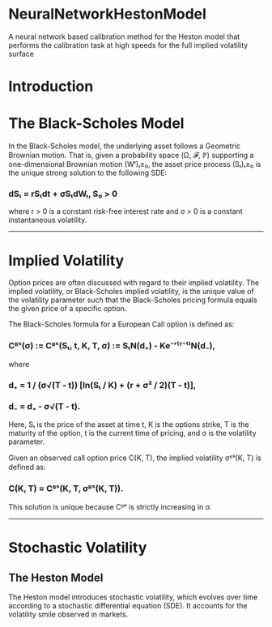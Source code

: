 # NeuralNetworkHestonModel
A neural network based calibration method for the Heston model that performs the calibration task at high speeds for the full implied volatility surface


# __Introduction__

# The Black-Scholes Model

In the Black-Scholes model, the underlying asset follows a Geometric Brownian motion. That is, given a probability space (Ω, 𝓕, ℙ) supporting a one-dimensional Brownian motion (Wᵗ)ₜ≥₀, the asset price process (Sₜ)ₜ≥₀ is the unique strong solution to the following SDE:

### dSₜ = rSₜdt + σSₜdWₜ, S₀ > 0 


where r > 0 is a constant risk-free interest rate and σ > 0 is a constant instantaneous volatility.

---

# Implied Volatility

Option prices are often discussed with regard to their implied volatility. The implied volatility, or Black-Scholes implied volatility, is the unique value of the volatility parameter such that the Black-Scholes pricing formula equals the given price of a specific option.

The Black-Scholes formula for a European Call option is defined as:


### Cᴮˢ(σ) := Cᴮˢ(Sₜ, t, K, T, σ) := SₜN(d₊) - Ke⁻ʳ⁽ᵀ⁻ᵗ⁾N(d₋),

where

### d₊ = 1 / (σ√(T - t)) [ln(Sₜ / K) + (r + σ² / 2)(T - t)], 

### d₋ = d₊ - σ√(T - t).


Here, Sₜ is the price of the asset at time t, K is the options strike, T is the maturity of the option, t is the current time of pricing, and σ is the volatility parameter.

Given an observed call option price C(K, T), the implied volatility σᴮˢ(K, T) is defined as:


### C(K, T) = Cᴮˢ(K, T, σᴮˢ(K, T)).

This solution is unique because Cᴮˢ is strictly increasing in σ.



---

# __Stochastic Volatility__

## The Heston Model

The Heston model introduces stochastic volatility, which evolves over time according to a stochastic differential equation (SDE). It accounts for the volatility smile observed in markets.
